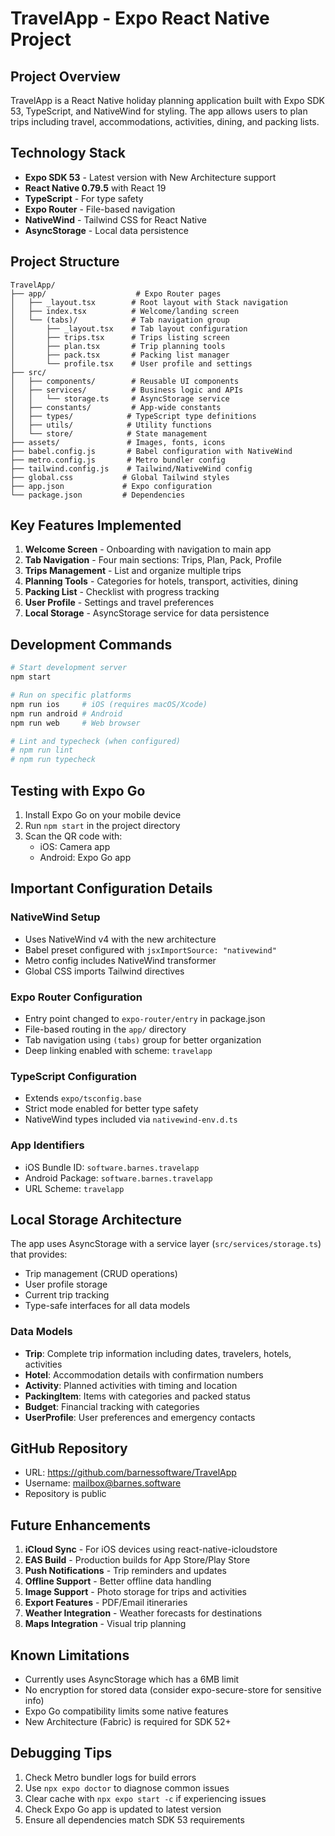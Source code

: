 # TravelApp - Expo React Native Project

## Project Overview
TravelApp is a React Native holiday planning application built with Expo SDK 53, TypeScript, and NativeWind for styling. The app allows users to plan trips including travel, accommodations, activities, dining, and packing lists.

## Technology Stack
- **Expo SDK 53** - Latest version with New Architecture support
- **React Native 0.79.5** with React 19
- **TypeScript** - For type safety
- **Expo Router** - File-based navigation
- **NativeWind** - Tailwind CSS for React Native
- **AsyncStorage** - Local data persistence

## Project Structure
```
TravelApp/
├── app/                    # Expo Router pages
│   ├── _layout.tsx        # Root layout with Stack navigation
│   ├── index.tsx          # Welcome/landing screen
│   └── (tabs)/            # Tab navigation group
│       ├── _layout.tsx    # Tab layout configuration
│       ├── trips.tsx      # Trips listing screen
│       ├── plan.tsx       # Trip planning tools
│       ├── pack.tsx       # Packing list manager
│       └── profile.tsx    # User profile and settings
├── src/
│   ├── components/        # Reusable UI components
│   ├── services/          # Business logic and APIs
│   │   └── storage.ts     # AsyncStorage service
│   ├── constants/         # App-wide constants
│   ├── types/            # TypeScript type definitions
│   ├── utils/            # Utility functions
│   └── store/            # State management
├── assets/               # Images, fonts, icons
├── babel.config.js       # Babel configuration with NativeWind
├── metro.config.js       # Metro bundler config
├── tailwind.config.js    # Tailwind/NativeWind config
├── global.css           # Global Tailwind styles
├── app.json             # Expo configuration
└── package.json         # Dependencies

```

## Key Features Implemented
1. **Welcome Screen** - Onboarding with navigation to main app
2. **Tab Navigation** - Four main sections: Trips, Plan, Pack, Profile
3. **Trips Management** - List and organize multiple trips
4. **Planning Tools** - Categories for hotels, transport, activities, dining
5. **Packing List** - Checklist with progress tracking
6. **User Profile** - Settings and travel preferences
7. **Local Storage** - AsyncStorage service for data persistence

## Development Commands
```bash
# Start development server
npm start

# Run on specific platforms
npm run ios     # iOS (requires macOS/Xcode)
npm run android # Android
npm run web     # Web browser

# Lint and typecheck (when configured)
# npm run lint
# npm run typecheck
```

## Testing with Expo Go
1. Install Expo Go on your mobile device
2. Run `npm start` in the project directory
3. Scan the QR code with:
   - iOS: Camera app
   - Android: Expo Go app

## Important Configuration Details

### NativeWind Setup
- Uses NativeWind v4 with the new architecture
- Babel preset configured with `jsxImportSource: "nativewind"`
- Metro config includes NativeWind transformer
- Global CSS imports Tailwind directives

### Expo Router Configuration
- Entry point changed to `expo-router/entry` in package.json
- File-based routing in the `app/` directory
- Tab navigation using `(tabs)` group for better organization
- Deep linking enabled with scheme: `travelapp`

### TypeScript Configuration
- Extends `expo/tsconfig.base`
- Strict mode enabled for better type safety
- NativeWind types included via `nativewind-env.d.ts`

### App Identifiers
- iOS Bundle ID: `software.barnes.travelapp`
- Android Package: `software.barnes.travelapp`
- URL Scheme: `travelapp`

## Local Storage Architecture
The app uses AsyncStorage with a service layer (`src/services/storage.ts`) that provides:
- Trip management (CRUD operations)
- User profile storage
- Current trip tracking
- Type-safe interfaces for all data models

### Data Models
- **Trip**: Complete trip information including dates, travelers, hotels, activities
- **Hotel**: Accommodation details with confirmation numbers
- **Activity**: Planned activities with timing and location
- **PackingItem**: Items with categories and packed status
- **Budget**: Financial tracking with categories
- **UserProfile**: User preferences and emergency contacts

## GitHub Repository
- URL: https://github.com/barnessoftware/TravelApp
- Username: mailbox@barnes.software
- Repository is public

## Future Enhancements
1. **iCloud Sync** - For iOS devices using react-native-icloudstore
2. **EAS Build** - Production builds for App Store/Play Store
3. **Push Notifications** - Trip reminders and updates
4. **Offline Support** - Better offline data handling
5. **Image Support** - Photo storage for trips and activities
6. **Export Features** - PDF/Email itineraries
7. **Weather Integration** - Weather forecasts for destinations
8. **Maps Integration** - Visual trip planning

## Known Limitations
- Currently uses AsyncStorage which has a 6MB limit
- No encryption for stored data (consider expo-secure-store for sensitive info)
- Expo Go compatibility limits some native features
- New Architecture (Fabric) is required for SDK 52+

## Debugging Tips
1. Check Metro bundler logs for build errors
2. Use `npx expo doctor` to diagnose common issues
3. Clear cache with `npx expo start -c` if experiencing issues
4. Check Expo Go app is updated to latest version
5. Ensure all dependencies match SDK 53 requirements